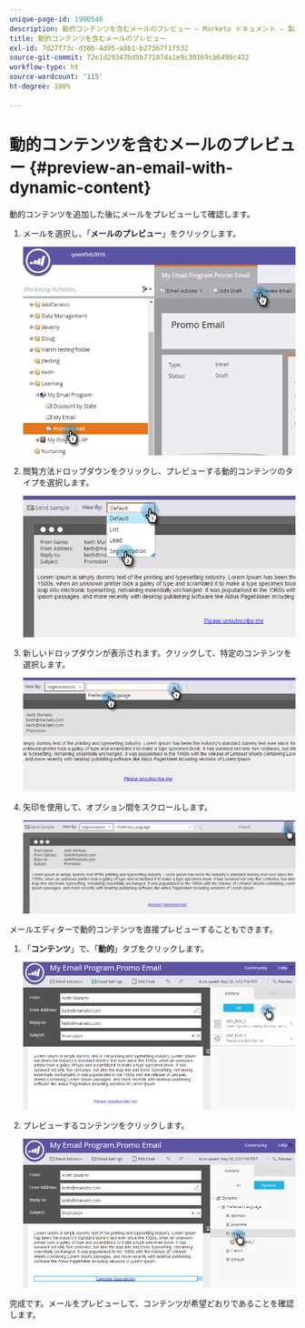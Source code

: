 ```yaml
---
unique-page-id: 1900548
description: 動的コンテンツを含むメールのプレビュー — Marketo ドキュメント — 製品ドキュメント
title: 動的コンテンツを含むメールのプレビュー
exl-id: 7d27f73c-d38b-4d95-a861-b27367f1f532
source-git-commit: 72e1d29347bd5b77107da1e9c30169cb6490c432
workflow-type: ht
source-wordcount: '115'
ht-degree: 100%

---
```


# 動的コンテンツを含むメールのプレビュー {#preview-an-email-with-dynamic-content}

動的コンテンツを追加した後にメールをプレビューして確認します。

1. メールを選択し、「**メールのプレビュー**」をクリックします。

   ![](assets/one-3.png)

1. 閲覧方法ドロップダウンをクリックし、プレビューする動的コンテンツのタイプを選択します。

   ![](assets/two-3.png)

1. 新しいドロップダウンが表示されます。クリックして、特定のコンテンツを選択します。

   ![](assets/three-2.png)

1. 矢印を使用して、オプション間をスクロールします。

   ![](assets/four-1.png)

メールエディターで動的コンテンツを直接プレビューすることもできます。

1. 「**コンテンツ**」で、「**動的**」タブをクリックします。

   ![](assets/five-1.png)

1. プレビューするコンテンツをクリックします。

   ![](assets/six.png)

完成です。メールをプレビューして、コンテンツが希望どおりであることを確認します。
